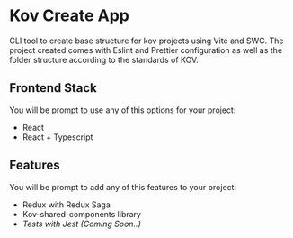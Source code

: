 
# Kov Create App

CLI tool to create base structure for kov projects using Vite and SWC.
The project created comes with Eslint and Prettier configuration as well as the folder structure according to the standards of KOV.

## Frontend Stack

You will be prompt to use any of this options for your project:
 - React
 - React + Typescript

## Features

You will be prompt to add any of this features to your project:
 - Redux with Redux Saga
 - Kov-shared-components library
 - *Tests with Jest (Coming Soon..)*